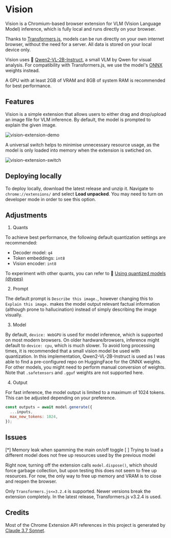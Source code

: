 # Vision

Vision is a Chromium-based browser extension for VLM (Vision Language Model) inference, which is fully local and runs directly on your browser.

Thanks to <a href="https://github.com/huggingface/transformers.js/">Transformers.js</a>, models can be run directly on your own internet browser, without the need for a server. All data is stored on your local device only.

Vision uses 🤗 <a href="https://huggingface.co/Qwen/Qwen2-VL-2B-Instruct">Qwen2-VL-2B-Instruct</a>, a small VLM by Qwen for visual analysis. For compatibility with Transformers.js, we use the model's <a href="https://huggingface.co/onnx-community/Qwen2-VL-2B-Instruct/">ONNX</a> weights instead.

A GPU with at least 2GB of VRAM and 8GB of system RAM is recommended for best performance.

## Features

Vision is a simple extension that allows users to either drag and drop/upload an image file for VLM inference. By default, the model is prompted to explain the given image.

![vision-extension-demo](https://github.com/user-attachments/assets/d76e42fc-dca8-4c84-a4c3-e17ce4106b61)

A universal switch helps to minimise unnecessary resource usage, as the model is only loaded into memory when the extension is swtiched on.

![vision-extension-switch](https://github.com/user-attachments/assets/95e1c6cf-5d08-44f8-9372-64c87468c35a)

## Deploying locally

To deploy locally, download the latest release and unzip it. Navigate to `chrome://extensions/` and select **Load unpacked**. You may need to turn on developer mode in order to see this option.

## Adjustments

1. Quants

To achieve best performance, the following default quantization settings are recommended:

- Decoder model: `q4`
- Token embeddings: `int8`
- Vision encoder: `int8`

To experiment with other quants, you can refer to 🤗 <a href="https://huggingface.co/docs/transformers.js/en/guides/dtypes">Using quantized models (dtypes)</a>

2. Prompt

The default prompt is `Describe this image.`, however changing this to `Explain this image.` makes the model output relevant factual information (although prone to hallucination) instead of simply describing the image visually.

3. Model

By default, `device: WebGPU` is used for model inference, which is supported on most modern browsers. On older hardware/browsers, inference might default to `device: cpu`, which is much slower. To avoid long processing times, it is recommended that a small vision model be used with quantization. In this implementation, Qwen2-VL-2B-Instruct is used as I was able to find a pre-configured repo on HuggingFace for the ONNX weights. For other models, you might need to perform manual conversion of weights. Note that `.safetensors` and `.gguf` weights are not supported here.

4. Output

For fast inference, the model output is limited to a maximum of 1024 tokens. This can be adjusted depending on your preference.

```js
const outputs = await model.generate({
  ...inputs,
  max_new_tokens: 1024,
});
```

## Issues

[*] Memory leak when spamming the main on/off toggle
[ ] Trying to load a different model does not free up resources used by the previous model

Right now, turning off the extension calls `model.dispose()`, which should force garbage collection, but upon testing this does not seem to free up resources. For now, the only way to free up memory and VRAM is to close and reopen the browser.

Only `Transformers.js<=3.2.4` is supported. Newer versions break the extension completely. In the latest release, Transformers.js v3.2.4 is used.

## Credits

Most of the Chrome Extension API references in this project is generated by <a href="https://www.anthropic.com/news/claude-3-7-sonnet">Claude 3.7 Sonnet</a>.
